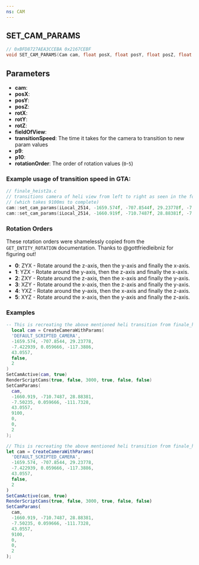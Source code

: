 ```yaml
---
ns: CAM
---
```

## SET_CAM_PARAMS

```c
// 0xBFD8727AEA3CCEBA 0x2167CEBF
void SET_CAM_PARAMS(Cam cam, float posX, float posY, float posZ, float rotX, float rotY, float rotZ, float fieldOfView, int transitionSpeed, int p9, int p10, int rotationOrder);
```


## Parameters

* **cam**: 
* **posX**: 
* **posY**: 
* **posZ**: 
* **rotX**: 
* **rotY**: 
* **rotZ**: 
* **fieldOfView**: 
* **transitionSpeed**: The time it takes for the camera to transition to new param values
* **p9**: 
* **p10**: 
* **rotationOrder**: The order of rotation values (`0`-`5`)

### Example usage of transition speed in GTA:

```c
// finale_heist2a.c
// transitions camera of heli view from left to right as seen in the following clip: https://youtu.be/XiEQHvfrc98?t=1141
// (which takes 9100ms to complete)
cam::set_cam_params(iLocal_2514, -1659.574f, -707.8544f, 29.23778f, -7.422939f, 0.059666f, -117.3886f, 43.0557f, 0, 1, 1, 2);
cam::set_cam_params(iLocal_2514, -1660.919f, -710.7487f, 28.88381f, -7.50235f, 0.059666f, -111.7328f, 43.0557f, 9100, 0, 0, 2);
```

### Rotation Orders

These rotation orders were shamelessly copied from the `GET_ENTITY_ROTATION` documentation. Thanks to @gottfriedleibniz for figuring out!

* **0**: ZYX - Rotate around the z-axis, then the y-axis and finally the x-axis.
* **1**: YZX - Rotate around the y-axis, then the z-axis and finally the x-axis.
* **2**: ZXY - Rotate around the z-axis, then the x-axis and finally the y-axis.
* **3**: XZY - Rotate around the x-axis, then the z-axis and finally the y-axis.
* **4**: YXZ - Rotate around the y-axis, then the x-axis and finally the z-axis.
* **5**: XYZ - Rotate around the x-axis, then the y-axis and finally the z-axis.

### Examples

```lua
-- This is recreating the above mentioned heli transition from finale_heist2a.c
  local cam = CreateCameraWithParams(
  'DEFAULT_SCRIPTED_CAMERA',
  -1659.574, -707.8544, 29.23778,
  -7.422939, 0.059666, -117.3886,
  43.0557,
  false,
  2
)
SetCamActive(cam, true)
RenderScriptCams(true, false, 3000, true, false, false)
SetCamParams(
  cam,
  -1660.919, -710.7487, 28.88381,
  -7.50235, 0.059666, -111.7328,
  43.0557,
  9100,
  0,
  0,
  2
);
```

```js
// This is recreating the above mentioned heli transition from finale_heist2a.c
let cam = CreateCameraWithParams(
  'DEFAULT_SCRIPTED_CAMERA',
  -1659.574, -707.8544, 29.23778,
  -7.422939, 0.059666, -117.3886,
  43.0557,
  false,
  2
)
SetCamActive(cam, true)
RenderScriptCams(true, false, 3000, true, false, false)
SetCamParams(
  cam,
  -1660.919, -710.7487, 28.88381,
  -7.50235, 0.059666, -111.7328,
  43.0557,
  9100,
  0,
  0,
  2
);
```
